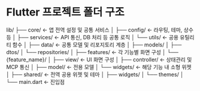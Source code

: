 # Flutter 프로젝트 폴더 구조
lib/
├── core/                  ← 앱 전역 설정 및 공통 서비스
│   ├── config/            ← 라우팅, 테마, 상수 등
│   ├── services/          ← API 통신, DB 처리 등 공통 로직
│   └── utils/             ← 공용 유틸리티 함수
│
├── data/                  ← 공통 모델 및 리포지토리 계층
│   ├── models/
│   ├── dtos/
│   └── repositories/
│
├── features/              ← 각 기능별 화면 구성
│   └── {feature_name}/
│       ├── view/          ← UI 화면 구성
│       ├── controller/    ← 상태관리 및 MCP 통신
│       ├── model/         ← 전용 모델
│       └── widgets/       ← 해당 기능 내 소형 위젯
│
├── shared/                ← 전역 공용 위젯 및 테마
│   ├── widgets/
│   └── themes/
│
└── main.dart              ← 진입점